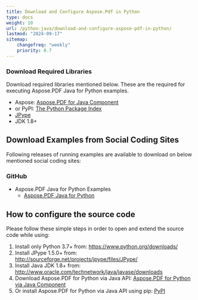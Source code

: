```yaml
---
title: Download and Configure Aspose.Pdf in Python
type: docs
weight: 10
url: /python-java/download-and-configure-aspose-pdf-in-python/
lastmod: "2024-09-17"
sitemap:
    changefreq: "weekly"
    priority: 0.7
---
```


### Download Required Libraries

Download required libraries mentioned below. These are the required for executing Aspose.PDF Java for Python examples.

- Aspose: [Aspose.PDF for Java Component](https://releases.aspose.com/pdf/pythonjava/) 
- or PyPI: [The Python Package Index](https://pypi.org/project/aspose-pdf-for-python-via-java/)
- [JPype](https://pypi.python.org/pypi/JPype1)
- JDK 1.8+

## Download Examples from Social Coding Sites

Following releases of running examples are available to download on below mentioned social coding sites:

### GitHub

- Aspose.PDF Java for Python Examples
  - [Aspose.PDF Java for Python](https://github.com/aspose-pdf/Aspose.PDF-for-Java/tree/master/Plugins/Aspose_Pdf_Java_for_Python)

## How to configure the source code

Please follow these simple steps in order to open and extend the source code while using:

1. Install only Python 3.7+ from: <https://www.python.org/downloads/>
2. Install JPype 1.5.0+ from: <http://sourceforge.net/projects/jpype/files/JPype/>
3. Install Java JDK 1.8+ from: <http://www.oracle.com/technetwork/java/javase/downloads>
4. Download Aspose.PDF for Python via Java API: [Aspose.PDF for Python via Java Component](https://releases.aspose.com/pdf/pythonjava/) 
5. Or install Aspose.PDF for Python via Java API using pip: [PyPI](https://pypi.org/project/aspose-pdf-for-python-via-java/)

